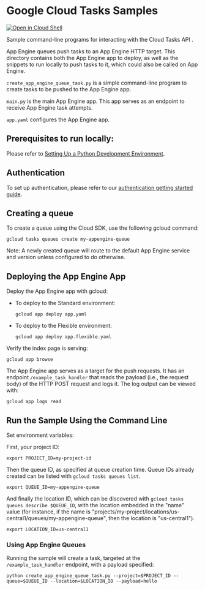 # Google Cloud Tasks Samples

[![Open in Cloud Shell][shell_img]][shell_link]

[shell_img]: http://gstatic.com/cloudssh/images/open-btn.png
[shell_link]: https://console.cloud.google.com/cloudshell/open?git_repo=https://github.com/GoogleCloudPlatform/python-docs-samples&page=editor&open_in_editor=appengine/flexible/tasks/README.md

Sample command-line programs for interacting with the Cloud Tasks API
.

App Engine queues push tasks to an App Engine HTTP target. This directory
contains both the App Engine app to deploy, as well as the snippets to run
locally to push tasks to it, which could also be called on App Engine.

`create_app_engine_queue_task.py` is a simple command-line program to create
tasks to be pushed to the App Engine app.

`main.py` is the main App Engine app. This app serves as an endpoint to receive
App Engine task attempts.

`app.yaml` configures the App Engine app.


## Prerequisites to run locally:

Please refer to [Setting Up a Python Development Environment](https://cloud.google.com/python/setup).

## Authentication

To set up authentication, please refer to our
[authentication getting started guide](https://cloud.google.com/docs/authentication/getting-started).

## Creating a queue

To create a queue using the Cloud SDK, use the following gcloud command:

```
gcloud tasks queues create my-appengine-queue
```

Note: A newly created queue will route to the default App Engine service and
version unless configured to do otherwise.

## Deploying the App Engine App

Deploy the App Engine app with gcloud:

* To deploy to the Standard environment:
  ```
  gcloud app deploy app.yaml
  ```
* To deploy to the Flexible environment:
  ```
  gcloud app deploy app.flexible.yaml
  ```

Verify the index page is serving:

```
gcloud app browse
```

The App Engine app serves as a target for the push requests. It has an
endpoint `/example_task_handler` that reads the payload (i.e., the request body)
of the HTTP POST request and logs it. The log output can be viewed with:

```
gcloud app logs read
```

## Run the Sample Using the Command Line

Set environment variables:

First, your project ID:

```
export PROJECT_ID=my-project-id
```

Then the queue ID, as specified at queue creation time. Queue IDs already
created can be listed with `gcloud tasks queues list`.

```
export QUEUE_ID=my-appengine-queue
```

And finally the location ID, which can be discovered with
`gcloud tasks queues describe $QUEUE_ID`, with the location embedded in
the "name" value (for instance, if the name is
"projects/my-project/locations/us-central1/queues/my-appengine-queue", then the
location is "us-central1").

```
export LOCATION_ID=us-central1
```
### Using App Engine Queues
Running the sample will create a task, targeted at the `/example_task_handler`
endpoint, with a payload specified:

```
python create_app_engine_queue_task.py --project=$PROJECT_ID --queue=$QUEUE_ID --location=$LOCATION_ID --payload=hello
```
